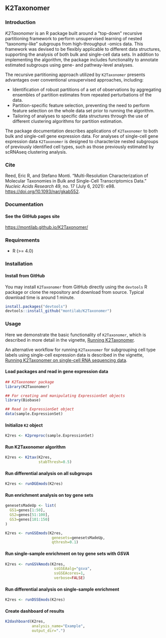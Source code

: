 ## K2Taxonomer

### Introduction

*K2Taxonomer* is an R package built around a "top-down" recursive partitioning framework to perform unsupervised learning of nested “taxonomy-like” subgroups from high-throughput -omics data. This framework was devised to be flexibly applicable to different data structures, supporting the analysis of both bulk and single-cell data sets. In addition to implementing the algorithm, the package includes functionality to annotate estimated subgroups using gene- and pathway-level analyses.

The recursive partitioning approach utilized by `K2Taxonomer` presents advantages over conventional unsupervised approaches, including:

- Identification of robust partitions of a set of observations by aggregating ensembles of partition estimates from repeated perturbations of the data.
- Partition-specific feature selection, preventing the need to perform feature selection on the whole data set prior to running the algorithm.
- Tailoring of analyses to specific data structures through the use of different clustering algorithms for partition estimation.

The package documentation describes applications of `K2Taxonomer` to both bulk and single-cell gene expression data. For analyses of single-cell gene expression data `K2Taxonomer` is designed to characterize nested subgroups of previously identified cell types, such as those previously estimated by scRNAseq clustering analysis.

### Cite
Reed, Eric R, and Stefano Monti. “Multi-Resolution Characterization of Molecular Taxonomies in Bulk and Single-Cell Transcriptomics Data.” _Nucleic Acids Research_ 49, no. 17 (July 6, 2021): e98. https://doi.org/10.1093/nar/gkab552.

### Documentation

#### See the GitHub pages site
https://montilab.github.io/K2Taxonomer/

### Requirements

- R (>= 4.0)

### Installation

#### Install from GitHub

You may install `K2Taxonomer` from GitHub directly using the `devtools` R package or clone the repository and download from source. Typical download time is around 1 minute.

```r
install.packages("devtools")
devtools::install_github("montilab/K2Taxonomer")
```

### Usage

Here we demonstrate the basic functionality of `K2Taxonomer`, which is described in more detail in the vignette, [Running K2Taxonomer](https://montilab.github.io/K2Taxonomer/articles/RunningK2Taxonomer.html).

An alternative workflow for running `K2Taxonomer` for subgrouping cell type labels using single-cell expression data is described in the vignette, [Running K2Taxonomer on single-cell RNA sequencing data](https://montilab.github.io/K2Taxonomer/articles/K2Taxonomer_singlecell.html).

#### Load packages and read in gene expression data

```r
## K2Taxonomer package
library(K2Taxonomer)

## For creating and manipulating ExpressionSet objects
library(Biobase)

## Read in ExpressionSet object
data(sample.ExpressionSet)
```
#### Initialize `K2` object

```r
K2res <- K2preproc(sample.ExpressionSet)
```

#### Run K2Taxonomer algorithm

```r
K2res <- K2tax(K2res,
               stabThresh=0.5)
```

#### Run differential analysis on all subgroups

```r
K2res <- runDGEmods(K2res)
```

#### Run enrichment analysis on toy gene sets

```r
genesetsMadeUp <- list(
  GS1=genes[1:50],
  GS2=genes[51:100],
  GS3=genes[101:150]
)

K2res <- runGSEmods(K2res,
                     genesets=genesetsMadeUp,
                     qthresh=0.1)
```

#### Run single-sample enrichment on toy gene sets with *GSVA*

```r
K2res <- runGSVAmods(K2res,
                      ssGSEAalg="gsva",
                      ssGSEAcores=1,
                      verbose=FALSE)
```

#### Run differential analysis on single-sample enrichment

```r
K2res <- runDSSEmods(K2res)
```

#### Create dashboard of results

```r
K2dashboard(K2res,
            analysis_name="Example",
            output_dir=".")
```
